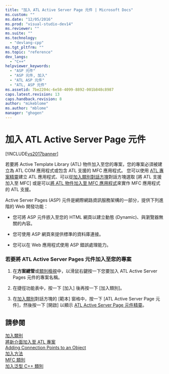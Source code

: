 ```yaml
---
title: "加入 ATL Active Server Page 元件 | Microsoft Docs"
ms.custom: ""
ms.date: "12/05/2016"
ms.prod: "visual-studio-dev14"
ms.reviewer: ""
ms.suite: ""
ms.technology: 
  - "devlang-cpp"
ms.tgt_pltfrm: ""
ms.topic: "reference"
dev_langs: 
  - "C++"
helpviewer_keywords: 
  - "ASP 元件"
  - "ASP 元件, 加入"
  - "ATL ASP 元件"
  - "ATL, ASP 元件"
ms.assetid: 7be2204c-6e58-4099-8892-001b848c8987
caps.latest.revision: 13
caps.handback.revision: 8
author: "mikeblome"
ms.author: "mblome"
manager: "ghogen"
---
```

# 加入 ATL Active Server Page 元件
[!INCLUDE[vs2017banner](../../assembler/inline/includes/vs2017banner.md)]

若要將 Active Template Library \(ATL\) 物件加入至您的專案，您的專案必須被建立為 ATL COM 應用程式或包含 ATL 支援的 MFC 應用程式。  您可以使用 [ATL 專案精靈](../../atl/reference/atl-project-wizard.md)建立 ATL 應用程式、可以從[加入類別對話方塊](../../ide/add-class-dialog-box.md)對話方塊選取 \[將 ATL 支援加入至 MFC\] 或是可以[將 ATL 物件加入至 MFC 應用程式](../../mfc/reference/adding-atl-support-to-your-mfc-project.md)來實作 MFC 應用程式的 ATL 支援。  
  
 Active Server Pages \(ASP\) 元件是網際網路資訊服務架構的一部分，提供下列進階的 Web 開發功能：  
  
-   您可將 ASP 元件嵌入至您的 HTML 網頁以建立動態 \(Dynamic\)、與瀏覽器無關的內容。  
  
-   您可使用 ASP 網頁來提供標準的資料庫連接。  
  
-   您可以在 Web 應用程式使用 ASP 錯誤處理能力。  
  
### 若要將 ATL Active Server Pages 元件加入至您的專案  
  
1.  在**方案總管**或[類別檢視](http://msdn.microsoft.com/zh-tw/8d7430a9-3e33-454c-a9e1-a85e3d2db925)中，以滑鼠右鍵按一下您要加入 ATL Active Server Pages 元件的專案名稱。  
  
2.  在捷徑功能表中，按一下 \[加入\] 後再按一下 \[加入類別\]。  
  
3.  在[加入類別](../../ide/add-class-dialog-box.md)對話方塊的 \[範本\] 窗格中，按一下 \[ATL Active Server Page 元件\]，然後按一下 \[開啟\] 以顯示 [ATL Active Server Page 元件精靈](../../atl/reference/atl-active-server-page-component-wizard.md)。  
  
## 請參閱  
 [加入類別](../../ide/adding-a-class-visual-cpp.md)   
 [將新介面加入至 ATL 專案](../../atl/reference/adding-a-new-interface-in-an-atl-project.md)   
 [Adding Connection Points to an Object](../../atl/adding-connection-points-to-an-object.md)   
 [加入方法](../../ide/adding-a-method-visual-cpp.md)   
 [MFC 類別](../../mfc/reference/adding-an-mfc-class.md)   
 [加入泛型 C\+\+ 類別](../../ide/adding-a-generic-cpp-class.md)